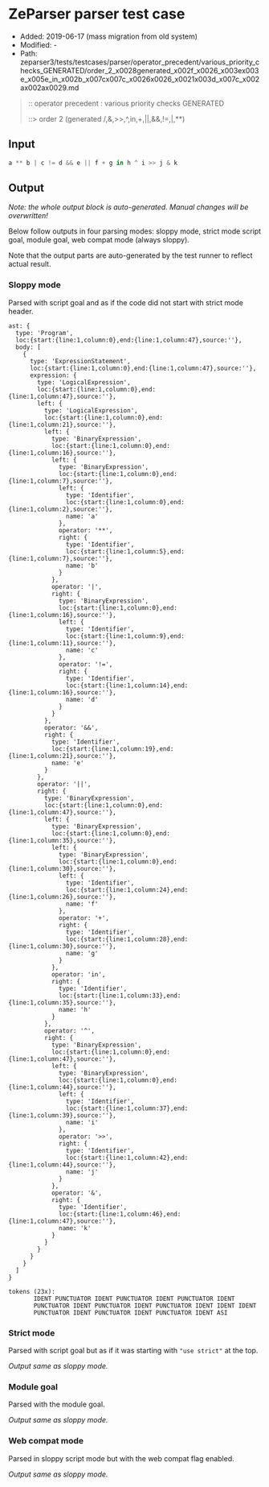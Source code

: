 # ZeParser parser test case

- Added: 2019-06-17 (mass migration from old system)
- Modified: -
- Path: zeparser3/tests/testcases/parser/operator_precedent/various_priority_checks_GENERATED/order_2_x0028generated_x002f_x0026_x003ex003e_x005e_in_x002b_x007cx007c_x0026x0026_x0021x003d_x007c_x002ax002ax0029.md

> :: operator precedent : various priority checks GENERATED
>
> ::> order 2 (generated /,&,>>,^,in,+,||,&&,!=,|,**)

## Input

`````js
a ** b | c != d && e || f + g in h ^ i >> j & k
`````

## Output

_Note: the whole output block is auto-generated. Manual changes will be overwritten!_

Below follow outputs in four parsing modes: sloppy mode, strict mode script goal, module goal, web compat mode (always sloppy).

Note that the output parts are auto-generated by the test runner to reflect actual result.

### Sloppy mode

Parsed with script goal and as if the code did not start with strict mode header.

`````
ast: {
  type: 'Program',
  loc:{start:{line:1,column:0},end:{line:1,column:47},source:''},
  body: [
    {
      type: 'ExpressionStatement',
      loc:{start:{line:1,column:0},end:{line:1,column:47},source:''},
      expression: {
        type: 'LogicalExpression',
        loc:{start:{line:1,column:0},end:{line:1,column:47},source:''},
        left: {
          type: 'LogicalExpression',
          loc:{start:{line:1,column:0},end:{line:1,column:21},source:''},
          left: {
            type: 'BinaryExpression',
            loc:{start:{line:1,column:0},end:{line:1,column:16},source:''},
            left: {
              type: 'BinaryExpression',
              loc:{start:{line:1,column:0},end:{line:1,column:7},source:''},
              left: {
                type: 'Identifier',
                loc:{start:{line:1,column:0},end:{line:1,column:2},source:''},
                name: 'a'
              },
              operator: '**',
              right: {
                type: 'Identifier',
                loc:{start:{line:1,column:5},end:{line:1,column:7},source:''},
                name: 'b'
              }
            },
            operator: '|',
            right: {
              type: 'BinaryExpression',
              loc:{start:{line:1,column:0},end:{line:1,column:16},source:''},
              left: {
                type: 'Identifier',
                loc:{start:{line:1,column:9},end:{line:1,column:11},source:''},
                name: 'c'
              },
              operator: '!=',
              right: {
                type: 'Identifier',
                loc:{start:{line:1,column:14},end:{line:1,column:16},source:''},
                name: 'd'
              }
            }
          },
          operator: '&&',
          right: {
            type: 'Identifier',
            loc:{start:{line:1,column:19},end:{line:1,column:21},source:''},
            name: 'e'
          }
        },
        operator: '||',
        right: {
          type: 'BinaryExpression',
          loc:{start:{line:1,column:0},end:{line:1,column:47},source:''},
          left: {
            type: 'BinaryExpression',
            loc:{start:{line:1,column:0},end:{line:1,column:35},source:''},
            left: {
              type: 'BinaryExpression',
              loc:{start:{line:1,column:0},end:{line:1,column:30},source:''},
              left: {
                type: 'Identifier',
                loc:{start:{line:1,column:24},end:{line:1,column:26},source:''},
                name: 'f'
              },
              operator: '+',
              right: {
                type: 'Identifier',
                loc:{start:{line:1,column:28},end:{line:1,column:30},source:''},
                name: 'g'
              }
            },
            operator: 'in',
            right: {
              type: 'Identifier',
              loc:{start:{line:1,column:33},end:{line:1,column:35},source:''},
              name: 'h'
            }
          },
          operator: '^',
          right: {
            type: 'BinaryExpression',
            loc:{start:{line:1,column:0},end:{line:1,column:47},source:''},
            left: {
              type: 'BinaryExpression',
              loc:{start:{line:1,column:0},end:{line:1,column:44},source:''},
              left: {
                type: 'Identifier',
                loc:{start:{line:1,column:37},end:{line:1,column:39},source:''},
                name: 'i'
              },
              operator: '>>',
              right: {
                type: 'Identifier',
                loc:{start:{line:1,column:42},end:{line:1,column:44},source:''},
                name: 'j'
              }
            },
            operator: '&',
            right: {
              type: 'Identifier',
              loc:{start:{line:1,column:46},end:{line:1,column:47},source:''},
              name: 'k'
            }
          }
        }
      }
    }
  ]
}

tokens (23x):
       IDENT PUNCTUATOR IDENT PUNCTUATOR IDENT PUNCTUATOR IDENT
       PUNCTUATOR IDENT PUNCTUATOR IDENT PUNCTUATOR IDENT IDENT IDENT
       PUNCTUATOR IDENT PUNCTUATOR IDENT PUNCTUATOR IDENT ASI
`````

### Strict mode

Parsed with script goal but as if it was starting with `"use strict"` at the top.

_Output same as sloppy mode._

### Module goal

Parsed with the module goal.

_Output same as sloppy mode._

### Web compat mode

Parsed in sloppy script mode but with the web compat flag enabled.

_Output same as sloppy mode._
